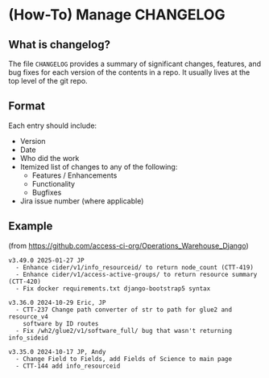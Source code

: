 # (How-To) Manage CHANGELOG

## What is changelog?
The file `CHANGELOG` provides a summary of significant changes, features, and
bug fixes for each version of the contents in a repo.  It usually lives at the top level of the git repo.

## Format
Each entry should include:
* Version
* Date
* Who did the work
* Itemized list of changes to any of the following:
  * Features / Enhancements
  * Functionality
  * Bugfixes
* Jira issue number (where applicable)

## Example
(from https://github.com/access-ci-org/Operations_Warehouse_Django)

```
v3.49.0 2025-01-27 JP
  - Enhance cider/v1/info_resourceid/ to return node_count (CTT-419)
  - Enhance cider/v1/access-active-groups/ to return resource summary (CTT-420)
  - Fix docker requirements.txt django-bootstrap5 syntax

v3.36.0 2024-10-29 Eric, JP
  - CTT-237 Change path converter of str to path for glue2 and resource_v4
    software by ID routes
  - Fix /wh2/glue2/v1/software_full/ bug that wasn't returning info_sideid

v3.35.0 2024-10-17 JP, Andy
  - Change Field to Fields, add Fields of Science to main page
  - CTT-144 add info_resourceid
```
